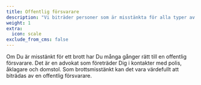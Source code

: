 ```yaml
---
title: Offentlig försvarare
description: "Vi biträder personer som är misstänkta för alla typer av brott. Vi är specialister och har lång erfarenhet av komplicerade brottmål. Om du är misstänkt för brott har du ofta rätt till en offentlig försvarare. Du har själv möjligheten att till tingsrätten begära vilken advokat du vill ha som offentlig försvarare. Om du begär en försvarsadvokat från Advokatfirman Evidentia får du en engagerad advokat med spetskompetens som är vid din sida genom hela processen."
weight: 1
extra:
  icon: scale
exclude_from_cms: false
---
```


Om Du är misstänkt för ett brott har Du många gånger rätt till en
offentlig försvarare. Det är en advokat som företräder Dig i kontakter
med polis, åklagare och domstol. Som brottsmisstänkt kan det vara
värdefullt att biträdas av en offentlig försvarare.
